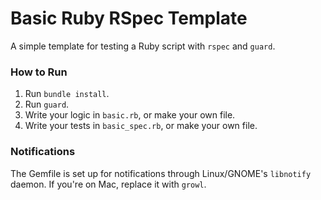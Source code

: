# Basic Ruby RSpec Template

A simple template for testing a Ruby script with `rspec` and `guard`.

### How to Run

1. Run `bundle install`.
2. Run `guard`.
3. Write your logic in `basic.rb`, or make your own file.
4. Write your tests in `basic_spec.rb`, or make your own file.

### Notifications

The Gemfile is set up for notifications through Linux/GNOME's `libnotify` daemon.  If you're on Mac, replace it with `growl`.
